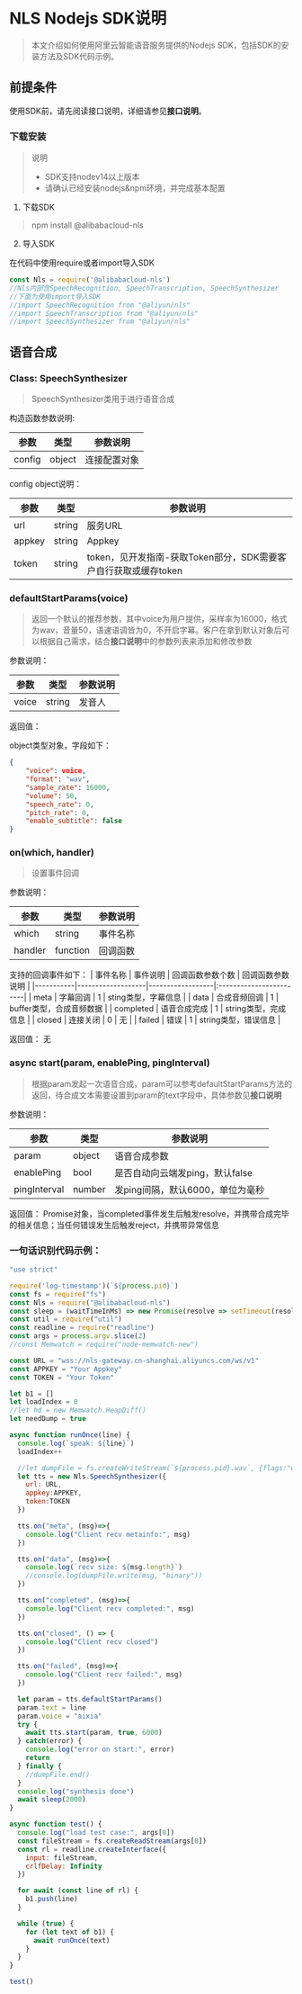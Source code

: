 # NLS Nodejs SDK说明

> 本文介绍如何使用阿里云智能语音服务提供的Nodejs SDK，包括SDK的安装方法及SDK代码示例。



## 前提条件

使用SDK前，请先阅读接口说明，详细请参见**接口说明**。

### 下载安装

> 说明
>
> * SDK支持nodev14以上版本
> * 请确认已经安装nodejs&npm环境，并完成基本配置

1. 下载SDK
> npm install @alibabacloud-nls

2. 导入SDK

在代码中使用require或者import导入SDK
```js
const Nls = require('@alibabacloud-nls')
//Nls内部含SpeechRecognition, SpeechTranscription, SpeechSynthesizer
//下面为使用import导入SDK
//import SpeechRecognition from "@aliyun/nls"
//import SpeechTranscription from "@aliyun/nls"
//import SpeechSynthesizer from "@aliyun/nls"
```


## 语音合成

### Class: SpeechSynthesizer

> SpeechSynthesizer类用于进行语音合成

构造函数参数说明:

| 参数                           | 类型   | 参数说明              |
| ------------------------------ | ------ | --------------------- |
| config                         | object | 连接配置对象|

config object说明：

| 参数                           | 类型   | 参数说明              |
| ------------------------------ | ------ | --------------------- |
| url                         | string | 服务URL| 
| appkey| string|Appkey| 
| token | string| token，见开发指南-获取Token部分，SDK需要客户自行获取或缓存token|


### defaultStartParams(voice)

> 返回一个默认的推荐参数，其中voice为用户提供，采样率为16000，格式为wav，音量50，语速语调皆为0，不开启字幕。客户在拿到默认对象后可以根据自己需求，结合**接口说明**中的参数列表来添加和修改参数

参数说明：

| 参数                           | 类型   | 参数说明              |
| ------------------------------ | ------ | --------------------- |
| voice                         | string | 发音人| 

返回值：

object类型对象，字段如下：
```json
{
    "voice": voice, 
    "format": "wav",
    "sample_rate": 16000,
    "volume": 50,
    "speech_rate": 0,
    "pitch_rate": 0,
    "enable_subtitle": false
}
```


### on(which, handler)

> 设置事件回调

参数说明：

| 参数          | 类型                      | 参数说明                                              |
| ------------- | ------------------------- | ----------------------------------------------------- |
| which        | string         | 事件名称                                |
| handler       | function                | 回调函数                                     |

支持的回调事件如下：
| 事件名称  | 事件说明          | 回调函数参数个数 | 回调函数参数说明        |
|-----------|-------------------|------------------|:------------------------|
| meta   | 字幕回调     | 1                | sting类型，字幕信息      |
| data   | 合成音频回调 | 1                | buffer类型，合成音频数据 |
| completed | 语音合成完成     | 1                | string类型，完成信息     |
| closed    | 连接关闭          | 0                | 无                      |
| failed    | 错误              | 1                | string类型，错误信息     |

返回值：
无


### async start(param, enablePing, pingInterval)

> 根据param发起一次语音合成，param可以参考defaultStartParams方法的返回，待合成文本需要设置到param的text字段中，具体参数见**接口说明**

参数说明：

| 参数  | 类型                        | 参数说明          |
| ----- | --------------------------- | ----------------- |
| param | object | 语音合成参数    |
| enablePing | bool | 是否自动向云端发ping，默认false |
| pingInterval| number | 发ping间隔，默认6000，单位为毫秒|

返回值：
Promise对象，当completed事件发生后触发resolve，并携带合成完毕的相关信息；当任何错误发生后触发reject，并携带异常信息



### 一句话识别代码示例：

```js
"use strict"

require('log-timestamp')(`${process.pid}`)
const fs = require("fs")
const Nls = require("@alibabacloud-nls")
const sleep = (waitTimeInMs) => new Promise(resolve => setTimeout(resolve, waitTimeInMs))
const util = require("util")
const readline = require("readline")
const args = process.argv.slice(2)
//const Memwatch = require("node-memwatch-new")

const URL = "wss://nls-gateway.cn-shanghai.aliyuncs.com/ws/v1"
const APPKEY = "Your Appkey"
const TOKEN = "Your Token"

let b1 = []
let loadIndex = 0
//let hd = new Memwatch.HeapDiff()
let needDump = true

async function runOnce(line) {
  console.log(`speak: ${line}`)
  loadIndex++

  //let dumpFile = fs.createWriteStream(`${process.pid}.wav`, {flags:"w"})
  let tts = new Nls.SpeechSynthesizer({
    url: URL,
    appkey:APPKEY,
    token:TOKEN
  })

  tts.on("meta", (msg)=>{
    console.log("Client recv metainfo:", msg)
  })

  tts.on("data", (msg)=>{
    console.log(`recv size: ${msg.length}`)
    //console.log(dumpFile.write(msg, "binary"))
  })

  tts.on("completed", (msg)=>{
    console.log("Client recv completed:", msg)
  })

  tts.on("closed", () => {
    console.log("Client recv closed")
  })

  tts.on("failed", (msg)=>{
    console.log("Client recv failed:", msg)
  })

  let param = tts.defaultStartParams()
  param.text = line
  param.voice = "aixia"
  try {
    await tts.start(param, true, 6000)
  } catch(error) {
    console.log("error on start:", error)
    return
  } finally {
    //dumpFile.end()
  }
  console.log("synthesis done")
  await sleep(2000)
}

async function test() {
  console.log("load test case:", args[0])
  const fileStream = fs.createReadStream(args[0])
  const rl = readline.createInterface({
    input: fileStream,
    crlfDelay: Infinity
  })

  for await (const line of rl) {
    b1.push(line)
  }

  while (true) {
    for (let text of b1) {
      await runOnce(text)
    }
  }
}

test()
```





